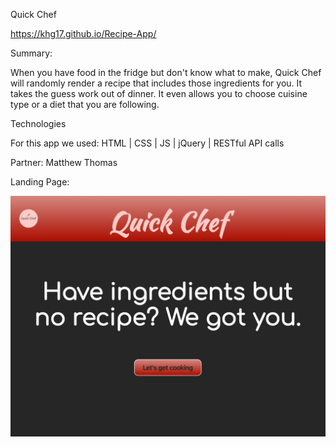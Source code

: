 Quick Chef

https://khg17.github.io/Recipe-App/

Summary:

When you have food in the fridge but don't know what to make, Quick Chef will randomly render a recipe that includes those ingredients for you.  It takes the guess work out of dinner.  It even allows you to choose cuisine type or a diet that you are following.

Technologies

For this app we used:  HTML | CSS | JS | jQuery | RESTful API calls

Partner: Matthew Thomas

Landing Page:

![Landing Page](https://github.com/KHG17/Recipe-App/blob/master/images/recipe1.png)
